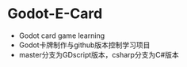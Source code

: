 # Godot-E-Card
* Godot card game learning
* Godot卡牌制作与github版本控制学习项目
* master分支为GDscript版本，csharp分支为C#版本